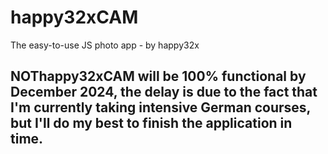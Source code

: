 # happy32xCAM
The easy-to-use JS photo app - by happy32x

## NOThappy32xCAM will be 100% functional by December 2024, the delay is due to the fact that I'm currently taking intensive German courses, but I'll do my best to finish the application in time.
